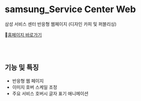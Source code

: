 # samsung_Service Center Web
삼성 서비스 센터 반응형 웹페이지 (디자인 카피 및 퍼블리싱) <br>

📌[홈페이지 바로가기](https://fold6.github.io/samsung_svc/samsungweb.html)


<br>
<br>

## 기능 및 특징
- 반응형 웹 페이지
- 이미지 호버 스케일 조정
- 주요 서비스 호버시 글자 표기 애니메이션

